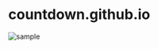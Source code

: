 # countdown.github.io
![sample](https://user-images.githubusercontent.com/84695818/226187978-264f2aff-25d5-4963-a508-4c002d803a1f.jpg)
